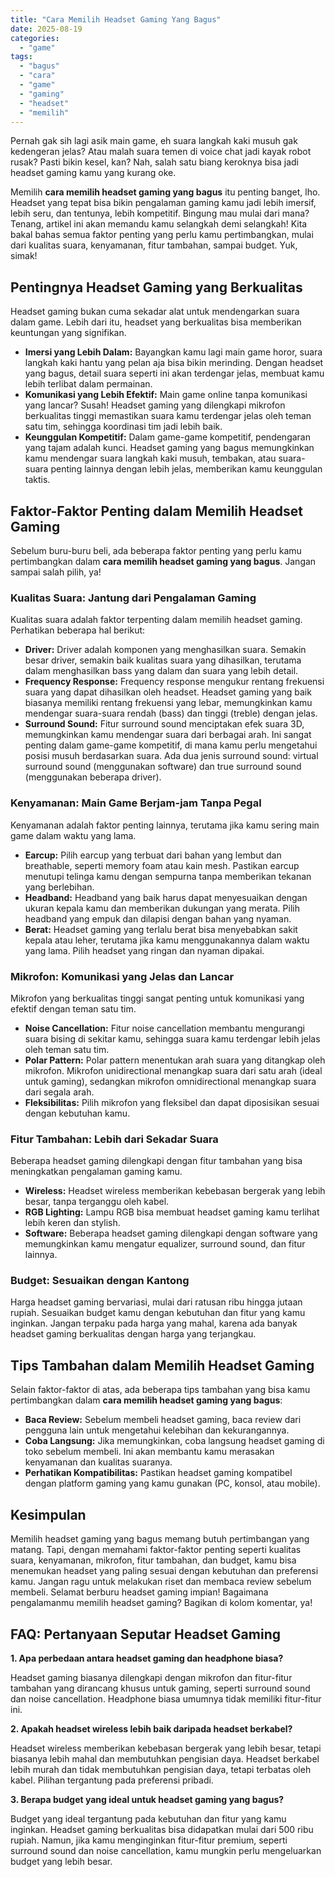 ```yaml
---
title: "Cara Memilih Headset Gaming Yang Bagus"
date: 2025-08-19
categories: 
  - "game"
tags: 
  - "bagus"
  - "cara"
  - "game"
  - "gaming"
  - "headset"
  - "memilih"
---
```


Pernah gak sih lagi asik main game, eh suara langkah kaki musuh gak kedengeran jelas? Atau malah suara temen di voice chat jadi kayak robot rusak? Pasti bikin kesel, kan? Nah, salah satu biang keroknya bisa jadi headset gaming kamu yang kurang oke.

Memilih **cara memilih headset gaming yang bagus** itu penting banget, lho. Headset yang tepat bisa bikin pengalaman gaming kamu jadi lebih imersif, lebih seru, dan tentunya, lebih kompetitif. Bingung mau mulai dari mana? Tenang, artikel ini akan memandu kamu selangkah demi selangkah! Kita bakal bahas semua faktor penting yang perlu kamu pertimbangkan, mulai dari kualitas suara, kenyamanan, fitur tambahan, sampai budget. Yuk, simak!

## Pentingnya Headset Gaming yang Berkualitas

Headset gaming bukan cuma sekadar alat untuk mendengarkan suara dalam game. Lebih dari itu, headset yang berkualitas bisa memberikan keuntungan yang signifikan.

- **Imersi yang Lebih Dalam:** Bayangkan kamu lagi main game horor, suara langkah kaki hantu yang pelan aja bisa bikin merinding. Dengan headset yang bagus, detail suara seperti ini akan terdengar jelas, membuat kamu lebih terlibat dalam permainan.
- **Komunikasi yang Lebih Efektif:** Main game online tanpa komunikasi yang lancar? Susah! Headset gaming yang dilengkapi mikrofon berkualitas tinggi memastikan suara kamu terdengar jelas oleh teman satu tim, sehingga koordinasi tim jadi lebih baik.
- **Keunggulan Kompetitif:** Dalam game-game kompetitif, pendengaran yang tajam adalah kunci. Headset gaming yang bagus memungkinkan kamu mendengar suara langkah kaki musuh, tembakan, atau suara-suara penting lainnya dengan lebih jelas, memberikan kamu keunggulan taktis.

## Faktor-Faktor Penting dalam Memilih Headset Gaming

Sebelum buru-buru beli, ada beberapa faktor penting yang perlu kamu pertimbangkan dalam **cara memilih headset gaming yang bagus**. Jangan sampai salah pilih, ya!

### Kualitas Suara: Jantung dari Pengalaman Gaming

Kualitas suara adalah faktor terpenting dalam memilih headset gaming. Perhatikan beberapa hal berikut:

- **Driver:** Driver adalah komponen yang menghasilkan suara. Semakin besar driver, semakin baik kualitas suara yang dihasilkan, terutama dalam menghasilkan bass yang dalam dan suara yang lebih detail.
- **Frequency Response:** Frequency response mengukur rentang frekuensi suara yang dapat dihasilkan oleh headset. Headset gaming yang baik biasanya memiliki rentang frekuensi yang lebar, memungkinkan kamu mendengar suara-suara rendah (bass) dan tinggi (treble) dengan jelas.
- **Surround Sound:** Fitur surround sound menciptakan efek suara 3D, memungkinkan kamu mendengar suara dari berbagai arah. Ini sangat penting dalam game-game kompetitif, di mana kamu perlu mengetahui posisi musuh berdasarkan suara. Ada dua jenis surround sound: virtual surround sound (menggunakan software) dan true surround sound (menggunakan beberapa driver).

### Kenyamanan: Main Game Berjam-jam Tanpa Pegal

Kenyamanan adalah faktor penting lainnya, terutama jika kamu sering main game dalam waktu yang lama.

- **Earcup:** Pilih earcup yang terbuat dari bahan yang lembut dan breathable, seperti memory foam atau kain mesh. Pastikan earcup menutupi telinga kamu dengan sempurna tanpa memberikan tekanan yang berlebihan.
- **Headband:** Headband yang baik harus dapat menyesuaikan dengan ukuran kepala kamu dan memberikan dukungan yang merata. Pilih headband yang empuk dan dilapisi dengan bahan yang nyaman.
- **Berat:** Headset gaming yang terlalu berat bisa menyebabkan sakit kepala atau leher, terutama jika kamu menggunakannya dalam waktu yang lama. Pilih headset yang ringan dan nyaman dipakai.

### Mikrofon: Komunikasi yang Jelas dan Lancar

Mikrofon yang berkualitas tinggi sangat penting untuk komunikasi yang efektif dengan teman satu tim.

- **Noise Cancellation:** Fitur noise cancellation membantu mengurangi suara bising di sekitar kamu, sehingga suara kamu terdengar lebih jelas oleh teman satu tim.
- **Polar Pattern:** Polar pattern menentukan arah suara yang ditangkap oleh mikrofon. Mikrofon unidirectional menangkap suara dari satu arah (ideal untuk gaming), sedangkan mikrofon omnidirectional menangkap suara dari segala arah.
- **Fleksibilitas:** Pilih mikrofon yang fleksibel dan dapat diposisikan sesuai dengan kebutuhan kamu.

### Fitur Tambahan: Lebih dari Sekadar Suara

Beberapa headset gaming dilengkapi dengan fitur tambahan yang bisa meningkatkan pengalaman gaming kamu.

- **Wireless:** Headset wireless memberikan kebebasan bergerak yang lebih besar, tanpa terganggu oleh kabel.
- **RGB Lighting:** Lampu RGB bisa membuat headset gaming kamu terlihat lebih keren dan stylish.
- **Software:** Beberapa headset gaming dilengkapi dengan software yang memungkinkan kamu mengatur equalizer, surround sound, dan fitur lainnya.

### Budget: Sesuaikan dengan Kantong

Harga headset gaming bervariasi, mulai dari ratusan ribu hingga jutaan rupiah. Sesuaikan budget kamu dengan kebutuhan dan fitur yang kamu inginkan. Jangan terpaku pada harga yang mahal, karena ada banyak headset gaming berkualitas dengan harga yang terjangkau.

## Tips Tambahan dalam Memilih Headset Gaming

Selain faktor-faktor di atas, ada beberapa tips tambahan yang bisa kamu pertimbangkan dalam **cara memilih headset gaming yang bagus**:

- **Baca Review:** Sebelum membeli headset gaming, baca review dari pengguna lain untuk mengetahui kelebihan dan kekurangannya.
- **Coba Langsung:** Jika memungkinkan, coba langsung headset gaming di toko sebelum membeli. Ini akan membantu kamu merasakan kenyamanan dan kualitas suaranya.
- **Perhatikan Kompatibilitas:** Pastikan headset gaming kompatibel dengan platform gaming yang kamu gunakan (PC, konsol, atau mobile).

## Kesimpulan

Memilih headset gaming yang bagus memang butuh pertimbangan yang matang. Tapi, dengan memahami faktor-faktor penting seperti kualitas suara, kenyamanan, mikrofon, fitur tambahan, dan budget, kamu bisa menemukan headset yang paling sesuai dengan kebutuhan dan preferensi kamu. Jangan ragu untuk melakukan riset dan membaca review sebelum membeli. Selamat berburu headset gaming impian! Bagaimana pengalamanmu memilih headset gaming? Bagikan di kolom komentar, ya!

## FAQ: Pertanyaan Seputar Headset Gaming

**1\. Apa perbedaan antara headset gaming dan headphone biasa?**

Headset gaming biasanya dilengkapi dengan mikrofon dan fitur-fitur tambahan yang dirancang khusus untuk gaming, seperti surround sound dan noise cancellation. Headphone biasa umumnya tidak memiliki fitur-fitur ini.

**2\. Apakah headset wireless lebih baik daripada headset berkabel?**

Headset wireless memberikan kebebasan bergerak yang lebih besar, tetapi biasanya lebih mahal dan membutuhkan pengisian daya. Headset berkabel lebih murah dan tidak membutuhkan pengisian daya, tetapi terbatas oleh kabel. Pilihan tergantung pada preferensi pribadi.

**3\. Berapa budget yang ideal untuk headset gaming yang bagus?**

Budget yang ideal tergantung pada kebutuhan dan fitur yang kamu inginkan. Headset gaming berkualitas bisa didapatkan mulai dari 500 ribu rupiah. Namun, jika kamu menginginkan fitur-fitur premium, seperti surround sound dan noise cancellation, kamu mungkin perlu mengeluarkan budget yang lebih besar.
